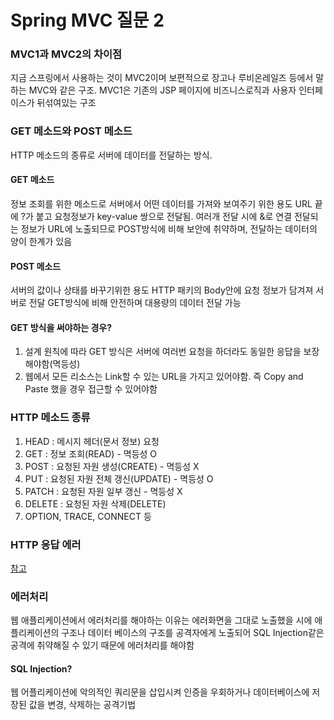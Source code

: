 # Spring MVC 질문 2

### MVC1과 MVC2의 차이점
지금 스프링에서 사용하는 것이 MVC2이며 보편적으로 장고나 루비온레일즈 등에서 말하는 MVC와 같은 구조.
MVC1은 기존의 JSP 페이지에 비즈니스로직과 사용자 인터페이스가 뒤섞여있는 구조

### GET 메소드와 POST 메소드
HTTP 메소드의 종류로 서버에 데이터를 전달하는 방식.

#### GET 메소드
정보 조회를 위한 메소드로 서버에서 어떤 데이터를 가져와 보여주기 위한 용도
URL 끝에 ?가 붙고 요청정보가 key-value 쌍으로 전달됨. 여러개 전달 시에 &로 연결
전달되는 정보가 URL에 노출되므로 POST방식에 비해 보안에 취약하며, 전달하는 데이터의 양이 한계가 있음

#### POST 메소드
서버의 값이나 상태를 바꾸기위한 용도
HTTP 패키의 Body안에 요청 정보가 담겨져 서버로 전달
GET방식에 비해 안전하며 대용량의 데이터 전달 가능

#### GET 방식을 써야하는 경우?
1. 설계 원칙에 따라 GET 방식은 서버에 여러번 요청을 하더라도 동일한 응답을 보장해야함(멱등성)
2. 웹에서 모든 리소스는 Link할 수 있는 URL을 가지고 있어야함. 즉 Copy and Paste 했을 경우 접근할 수 있어야함

### HTTP 메소드 종류
1. HEAD : 메시지 헤더(문서 정보) 요청
2. GET : 정보 조회(READ) - 멱등성 O
3. POST : 요청된 자원 생성(CREATE) - 멱등성 X
4. PUT : 요청된 자원 전체 갱신(UPDATE) - 멱등성 O
5. PATCH : 요청된 자원 일부 갱신 - 멱등성 X
6. DELETE : 요청된 자원 삭제(DELETE)
7. OPTION, TRACE, CONNECT 등

### HTTP 응답 에러
[참고](https://developer.mozilla.org/ko/docs/Web/HTTP/Status)

### 에러처리 
웹 애플리케이션에서 에러처리를 해야하는 이유는 에러화면을 그대로 노출했을 시에 애플리케이션의 구조나 데이터 베이스의 구조를 공격자에게 노출되어 SQL Injection같은 공격에 취약해질 수 있기 때문에 에러처리를 해야함

#### SQL Injection?
웹 어플리케이션에 악의적인 쿼리문을 삽입시켜 인증을 우회하거나 데이터베이스에 저장된 값을 변경, 삭제하는 공격기법